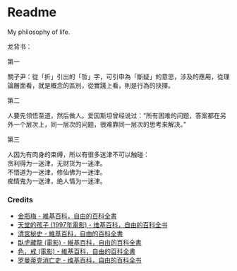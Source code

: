 # Readme
My philosophy of life.

龙背书：

第一

關子尹：從「折」引出的「哲」字，可引申為「斷疑」的意思，涉及的應用，從理論層面看，就是概念的區別，從實踐上看，則是行為的抉擇。

第二

人要先领悟至道，然后做人。爱因斯坦曾经说过：“所有困难的问题，答案都在另外一个层次上，同一层次的问题，很难靠同一层次的思考来解决。”

第三

人因为有肉身的束缚，所以有很多迷津不可以触碰：<br />
贪利得为一迷津，无财货为一迷津。<br />
不悟道为一迷津，修仙佛为一迷津。<br />
痴情鬼为一迷津，绝人情为一迷津。<br />

### Credits
- [金瓶梅 - 維基百科，自由的百科全書](https://zh.wikipedia.org/zh-hk/金瓶梅)
- [天堂的孩子 (1997年電影) - 维基百科，自由的百科全书](https://zh.wikipedia.org/zh-cn/天堂的孩子_(1997年電影))
- [清宮秘史 - 維基百科，自由的百科全書](https://zh.wikipedia.org/zh-hk/清宫秘史)
- [臥虎藏龍 (電影) - 維基百科，自由的百科全書](https://zh.wikipedia.org/zh-tw/臥虎藏龍_(電影))
- [色，戒 (電影) - 維基百科，自由的百科全書](https://zh.wikipedia.org/zh-tw/色，戒_(電影))
- [罗曼蒂克消亡史 - 维基百科，自由的百科全书](https://zh.wikipedia.org/zh-cn/罗曼蒂克消亡史)
